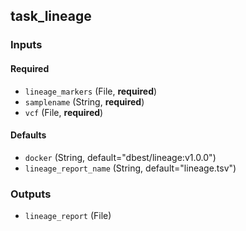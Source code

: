 
## task_lineage

### Inputs

#### Required

  * `lineage_markers` (File, **required**)
  * `samplename` (String, **required**)
  * `vcf` (File, **required**)

#### Defaults

  * `docker` (String, default="dbest/lineage:v1.0.0")
  * `lineage_report_name` (String, default="lineage.tsv")

### Outputs

  * `lineage_report` (File)
